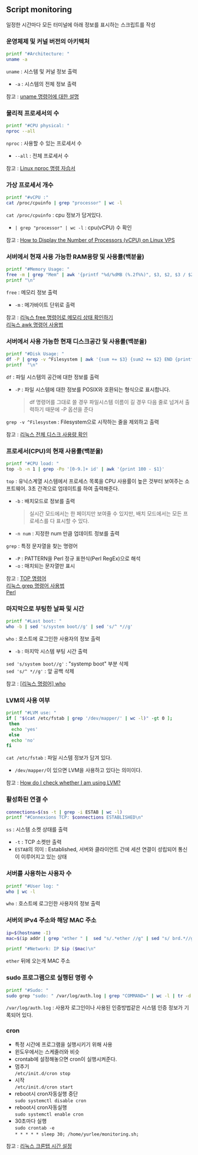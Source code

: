 ## Script monitoring

일정한 시간마다 모든 터미널에 아래 정보를 표시하는 스크립트를 작성

### 운영체제 및 커널 버전의 아키텍처

```sh
printf "#Architecture: "
uname -a
```

```uname``` : 시스템 및 커널 정보 출력
- ```-a``` : 시스템의 전체 정보 출력

참고 : [uname 명령어에 대한 설명](https://udpark.tistory.com/99)

### 물리적 프로세서의 수

```sh
printf "#CPU physical: "
nproc --all
```

```nproc``` : 사용할 수 있는 프로세서 수
- ```--all``` : 전체 프로세서 수

참고 : [Linux nproc 명령 자습서](https://ciksiti.com/ko/chapters/1418-linux-nproc-command-tutorial--linux-hint)

### 가상 프로세서 개수

```sh
printf "#vCPU :"
cat /proc/cpuinfo | grep "processor" | wc -l
```

```cat /proc/cpuinfo``` : cpu 정보가 담겨있다.
- ```| grep "processor" | wc -l``` : cpu(vCPU) 수 확인

참고 : [How to Display the Number of Processors (vCPU) on Linux VPS](https://webhostinggeeks.com/howto/how-to-display-the-number-of-processors-vcpu-on-linux-vps/)

### 서버에서 현재 사용 가능한 RAM용량 및 사용률(백분율)

```sh
printf "#Memory Usage: "
free -m | grep "Mem" | awk '{printf "%d/%dMB (%.2f%%)", $3, $2, $3 / $2 * 100}'
printf "\n"
```

```free``` : 메모리 정보 출력
- ```-m``` : 메가바이트 단위로 출력

참고 : [리눅스 free 명령어로 메모리 상태 확인하기](https://www.whatap.io/ko/blog/37/)   
[리눅스 awk 명령어 사용법](https://recipes4dev.tistory.com/171)


### 서버에서 사용 가능한 현재 디스크공간 및 사용률(백분율)

```sh
printf "#Disk Usage: "
df -P | grep -v ^Filesystem | awk '{sum += $3} {sum2 += $2} END {printf "%d/%dGB (%d%%)", sum/1024, sum2/1024/1024, sum/sum2*100 }'
printf  "\n"
```

```df``` : 파일 시스템의 공간에 대한 정보를 출력
- ```-P``` : 파일 시스템에 대한 정보를 POSIX와 호환되는 형식으로 표시합니다.
	>df 명령어를 그대로 쓸 경우 파일시스템 이름이 길 경우 다음 줄로 넘겨서 출력하기 때문에 -P 옵션을 준다

```grep -v ^Filesystem``` : Filesystem으로 시작하는 줄을 제외하고 출력

참고 : [리눅스 전체 디스크 사용량 확인](https://zetawiki.com/wiki/%EB%A6%AC%EB%88%85%EC%8A%A4_%EC%A0%84%EC%B2%B4_%EB%94%94%EC%8A%A4%ED%81%AC_%EC%82%AC%EC%9A%A9%EB%9F%89_%ED%99%95%EC%9D%B8)

### 프로세서(CPU)의 현재 사용률(백분율)

```sh
printf "#CPU load: "
top -b -n 1 | grep -Po '[0-9.]+ id' | awk '{print 100 - $1}'
```

```top``` : 유닉스계열 시스템에서 프로세스 목록을 CPU 사용률이 높은 것부터 보여주는 소프트웨어. 3초 간격으로 업데이트를 하여 출력해준다.
- ```-b``` : 배치모드로 정보를 출력   
	> 실시간 모드에서는 한 페이지만 보여줄 수 있지만, 배치 모드에서는 모든 프로세스를 다 표시할 수 있다.
- ```-n num``` : 지정한 num 만큼 업데이트 정보를 출력

```grep``` : 특정 문자열을 찾는 명령어
- ```-P``` : PATTERN을 Perl 정규 표현식(Perl RegEx)으로 해석
- ```-o``` : 매치되는 문자열만 표시

참고 : [TOP 명령어](https://yjshin.tistory.com/entry/Linux-%EB%A6%AC%EB%88%85%EC%8A%A4-CPU-%EC%82%AC%EC%9A%A9%EB%A5%A0-%ED%99%95%EC%9D%B8%ED%95%98%EB%8A%94-%EB%B0%A9%EB%B2%95-TOP-%EB%AA%85%EB%A0%B9%EC%96%B4)   
[리눅스 grep 명령어 사용법](https://recipes4dev.tistory.com/157)   
[Perl](https://m.blog.naver.com/PostView.naver?isHttpsRedirect=true&blogId=new27kr&logNo=221002842931)

### 마지막으로 부팅한 날짜 및 시간

```sh
printf "#Last boot: "
who -b | sed 's/system boot//g' | sed 's/^ *//g'
```

```who``` : 호스트에 로그인한 사용자의 정보 출력
- ```-b``` : 마지막 시스템 부팅 시간 출력

```sed 's/system boot//g'``` : "systemp boot" 부분 삭제   
```sed 's/^ *//g'``` : 앞 공백 삭제

참고 : [[리눅스 명령어] who](https://shaeod.tistory.com/623)   

### LVM의 사용 여부

```sh
printf "#LVM use: "
if [ "$(cat /etc/fstab | grep '/dev/mapper/' | wc -l)" -gt 0 ];
 then
  echo 'yes'
 else
  echo 'no'
fi
```

```cat /etc/fstab``` : 파일 시스템 정보가 담겨 있다.
- ```/dev/mapper/```이 있으면 LVM을 사용하고 있다는 의미이다.

참고 : [How do I check whether I am using LVM?](https://askubuntu.com/questions/202613/how-do-i-check-whether-i-am-using-lvm)

### 활성화된 연결 수

```sh
connections=$(ss -t | grep -i ESTAB | wc -l)
printf "#Connexions TCP: $connections ESTABLISHED\n"
```

```ss``` : 시스템 소켓 상태를 출력
- ```-t``` : TCP 소켓만 출력
- ```ESTAB```의 의미 : Established, 서버와 클라이언트 간에 세션 연결이 성립되어 통신이 이루어지고 있는 상태

### 서버를 사용하는 사용자 수

```sh
printf "#User log: "
who | wc -l
```

```who``` : 호스트에 로그인한 사용자의 정보 출력


### 서버의 IPv4 주소와 해당 MAC 주소

```sh
ip=$(hostname -I)
mac=$(ip addr | grep "ether " |  sed "s/.*ether //g" | sed "s/ brd.*//g")

printf "#Network: IP $ip ($mac)\n"
```

```ether``` 뒤에 오는게 MAC 주소

### sudo 프로그램으로 실행된 명령 수

```sh
printf "#Sudo: "
sudo grep "sudo: " /var/log/auth.log | grep "COMMAND=" | wc -l | tr -d '\n'
```

```/var/log/auth.log``` : 사용자 로그인이나 사용된 인증방법같은 시스템 인증 정보가 기록되어 있다.

### cron

- 특정 시간에 프로그램을 실행시키기 위해 사용
- 윈도우에서는 스케줄러와 비슷
- crontab에 설정해놓으면 cron이 실행시켜준다.
- 멈추기   
```/etc/init.d/cron stop```
- 시작   
```/etc/init.d/cron start```
- reboot시 cron자동실행 중단   
```sudo systemctl disable cron```
- reboot시 cron자동실행   
```sudo systemctl enable cron```
- 30초마다 실행   
```sudo crontab -e```   
```* * * * * sleep 30; /home/yurlee/monitoring.sh;```

참고 : [리눅스 크론탭 시간 설정](https://danmilife.tistory.com/4)